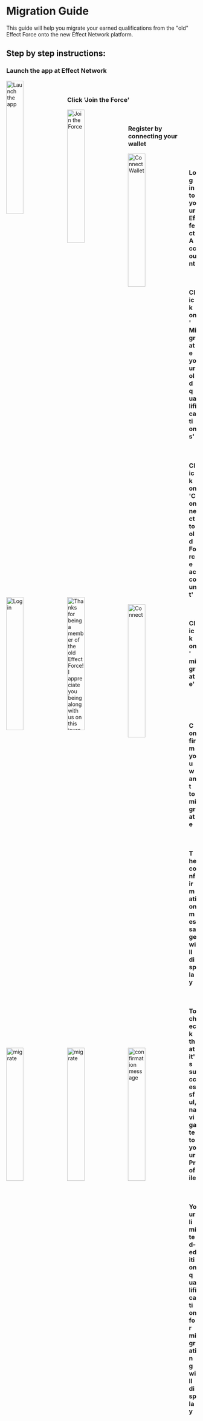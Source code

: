 # Migration Guide

This guide will help you migrate your earned qualifications from the "old" Effect Force onto the new Effect Network platform. 

## Step by step instructions:

### Launch the app at Effect Network
<img src="https://i.ibb.co/Ns4wMG6/step1.png"
     alt="Launch the app"
     style="float: left; margin-right: 10px; width: 30%"/> <br> 
     
### Click 'Join the Force'
<img src="https://i.ibb.co/hYKfmqf/step2.png"
     alt="Join the Force"
     style="float: left; margin-right: 10px; width: 30%"/> <br> 
     
### Register by connecting your wallet
<img src="https://i.ibb.co/HP3Hqmt/step3.png"
     alt="Connect Wallet"
     style="float: left; margin-right: 10px; width: 30%"/> <br>
 
### Log in to your Effect Account 
<img src="https://i.ibb.co/Hh6kCxG/step5.png"
     alt="Log in"
     style="float: left; margin-right: 10px; width: 30%"/> <br> 
     
### Click on 'Migrate your old qualifications'
<img src="https://i.ibb.co/Ch1PL7g/step6.png"
     alt="Thanks for being a member of the old Effect Force! I appreciate you being along with us on this journey to finally decentralizing the platform! -Rochelle"
     style="float: left; margin-right: 10px; width: 30%"/> <br>
     
### Click on 'Connect to old Force account'
<img src="https://i.ibb.co/5jcpnpQ/step7.png"
     alt="Connect"
     style="float: left; margin-right: 10px; width: 30%"/> <br> 
     
### Click on 'migrate'
<img src="https://i.ibb.co/xHnqS1b/Stepmissing.png"
     alt="migrate"
     style="float: left; margin-right: 10px; width: 30%"/> <br><br><br> 
     
### Confirm you want to migrate
<img src="https://i.ibb.co/FKss9hS/stepnoidea.png"
     alt="migrate"
     style="float: left; margin-right: 10px; width: 30%"/> <br> 
     
### The confirmation message will display
<img src="https://i.ibb.co/ZKg027H/stepnoidea1.png"
     alt="confirmation message"
     style="float: left; margin-right: 10px; width: 30%"/> <br> 
     
### To check that it's successful, navigate to your Profile
<img src="https://i.ibb.co/nBh7Gjs/stepnoidea2.png"
     alt="migrate"
     style="float: left; margin-right: 10px; width: 30%"/> <br> 
     
### Your limited-edition qualification for migrating will display
<img src="https://i.ibb.co/hVJ3dt9/stepfinal.png"
     alt="migrate"
     style="float: left; margin-right: 10px; width: 30%"/> <br> 
